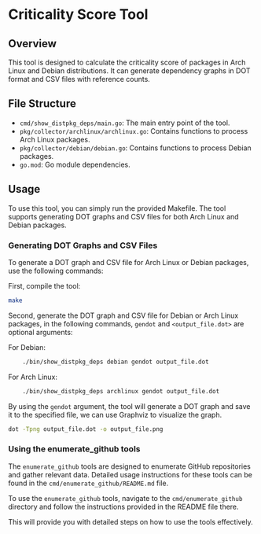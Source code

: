 # Criticality Score Tool

## Overview

This tool is designed to calculate the criticality score of packages in Arch Linux and Debian distributions. It can generate dependency graphs in DOT format and CSV files with reference counts.

## File Structure

- `cmd/show_distpkg_deps/main.go`: The main entry point of the tool.
- `pkg/collector/archlinux/archlinux.go`: Contains functions to process Arch Linux packages.
- `pkg/collector/debian/debian.go`: Contains functions to process Debian packages.
- `go.mod`: Go module dependencies.

## Usage

To use this tool, you can simply run the provided Makefile. The tool supports generating DOT graphs and CSV files for both Arch Linux and Debian packages.

### Generating DOT Graphs and CSV Files

To generate a DOT graph and CSV file for Arch Linux or Debian packages, use the following commands:

First, compile the tool:

```sh
make
```

Second, generate the DOT graph and CSV file for Debian or Arch Linux packages, in the following commands, `gendot` and `<output_file.dot>` are optional arguments:

For Debian:
```sh
    ./bin/show_distpkg_deps debian gendot output_file.dot
```
For Arch Linux:
```sh
    ./bin/show_distpkg_deps archlinux gendot output_file.dot
```

By using the `gendot` argument, the tool will generate a DOT graph and save it to the specified file, we can use Graphviz to visualize the graph.

```sh
dot -Tpng output_file.dot -o output_file.png
```

### Using the enumerate_github tools

The `enumerate_github` tools are designed to enumerate GitHub repositories and gather relevant data. Detailed usage instructions for these tools can be found in the `cmd/enumerate_github/README.md` file.

To use the `enumerate_github` tools, navigate to the `cmd/enumerate_github` directory and follow the instructions provided in the README file there.

This will provide you with detailed steps on how to use the tools effectively.
